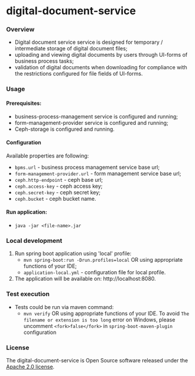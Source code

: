 # digital-document-service

### Overview

* Digital document service service is designed for temporary / intermediate storage of digital
  document files;
* uploading and viewing digital documents by users through UI-forms of business process tasks;
* validation of digital documents when downloading for compliance with the restrictions configured
  for file fields of UI-forms.

### Usage

#### Prerequisites:

* business-process-management service is configured and running;
* form-management-provider service is configured and running;
* Ceph-storage is configured and running.

#### Configuration

Available properties are following:

* `bpms.url` - business process management service base url;
* `form-management-provider.url` - form management service base url;
* `ceph.http-endpoint` - ceph base url;
* `ceph.access-key` - ceph access key;
* `ceph.secret-key` - ceph secret key;
* `ceph.bucket` - ceph bucket name.

#### Run application:

* `java -jar <file-name>.jar`

### Local development

1. Run spring boot application using 'local' profile:
    * `mvn spring-boot:run -Drun.profiles=local` OR using appropriate functions of your IDE;
    * `application-local.yml` - configuration file for local profile.
2. The application will be available on: http://localhost:8080.

### Test execution

* Tests could be run via maven command:
    * `mvn verify` OR using appropriate functions of your IDE. To avoid `The filename or extension is too long` error on Windows, please uncomment `<fork>false</fork>` in `spring-boot-maven-plugin` configuration

### License

The digital-document-service is Open Source software released under
the [Apache 2.0 license](https://www.apache.org/licenses/LICENSE-2.0).